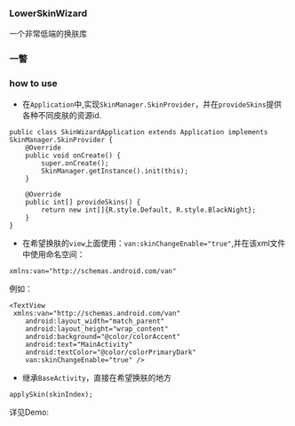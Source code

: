 ### LowerSkinWizard

一个非常低端的换肤库

### 一瞥


### how to use

- 在`Application`中,实现`SkinManager.SkinProvider`，并在`provideSkins`提供各种不同皮肤的资源id.

```
public class SkinWizardApplication extends Application implements SkinManager.SkinProvider {
    @Override
    public void onCreate() {
        super.onCreate();
        SkinManager.getInstance().init(this);
    }

    @Override
    public int[] provideSkins() {
        return new int[]{R.style.Default, R.style.BlackNight};
    }
}
```

- 在希望换肤的`view`上面使用：`van:skinChangeEnable="true"`,并在该xml文件中使用命名空间：

```
xmlns:van="http://schemas.android.com/van"
```

例如：

```
<TextView
 xmlns:van="http://schemas.android.com/van"
    android:layout_width="match_parent"
    android:layout_height="wrap_content"
    android:background="@color/colorAccent"
    android:text="MainActivity"
    android:textColor="@color/colorPrimaryDark"
    van:skinChangeEnable="true" />
```

- 继承`BaseActivity`，直接在希望换肤的地方

```
applySkin(skinIndex);
```

详见Demo:




